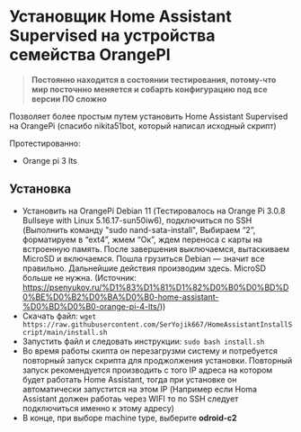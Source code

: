 # Установщик Home Assistant Supervised на устройства семейства OrangePI
> **Постоянно находится в состоянии тестирования, потому-что мир посточнно меняется и собарть конфигурацию под все версии ПО сложно**

Позволяет более простым путем установить Home Assistant Supervised на OrangePi (спасибо nikita51bot, который написал исходный скрипт)

Протестированно:
  - Orange pi 3 lts 
## Установка
- Установить на OrangePi Debian 11 (Тестировалось на Orange Pi 3.0.8 Bullseye with Linux 5.16.17-sun50iw6), подключиться по SSH
 (Выполнить команду "sudo nand-sata-install", Выбираем “2”, форматируем в “ext4”, жмем “Ок”, ждем переноса с карты на встроенную память. После завершения выключаемся, вытаскиваем MicroSD и включаемся. Пошла грузиться Debian — значит все правильно. Дальнейшие действия производим здесь. MicroSD больше не нужна. (Источник: https://psenyukov.ru/%D1%83%D1%81%D1%82%D0%B0%D0%BD%D0%BE%D0%B2%D0%BA%D0%B0-home-assistant-%D0%BD%D0%B0-orange-pi-4-lts/))
- Скачать файл: `wget https://raw.githubusercontent.com/SerYojik667/HomeAssistantInstallScript/main/install.sh`
- Запустить файл и следовать инструкции: `sudo bash install.sh`
- Во время работы скипта он перезагрузми систему и потребуется повторный запуск скрипта для проджолжения установки. 
Повторный запуск рекомендуется производить с того IP адреса на котором будет работать Home Assistant, тогда при установке он автоматически запустится на этом IP (Например если Homa Assistant должен работаь через WIFI то по SSH следует подключиться именно к этому адресу)
- В конце, при выборе machine type, выберите **odroid-c2**
